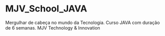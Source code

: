# MJV_School_JAVA
Mergulhar de cabeça no mundo da Tecnologia. Curso JAVA com duração de 6 semanas.  MJV Technology &amp; Innovation
